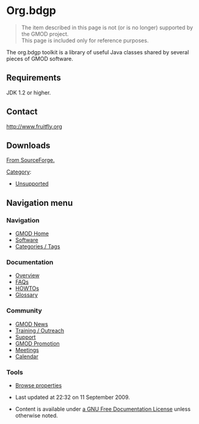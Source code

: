 



<span id="top"></span>




# <span dir="auto">Org.bdgp</span>









> The item described in this page is not (or is no longer) supported by
> the GMOD project.  
> This page is included only for reference purposes.

The org.bdgp toolkit is a library of useful Java classes shared by
several pieces of GMOD software.

  

## <span id="Requirements" class="mw-headline">Requirements</span>

JDK 1.2 or higher.

  

## <span id="Contact" class="mw-headline">Contact</span>

<a href="http://www.fruitfly.org" class="external free"
rel="nofollow">http://www.fruitfly.org</a>

  

## <span id="Downloads" class="mw-headline">Downloads</span>

<a href="http://sourceforge.net/project/showfiles.php?group_id=27707"
class="external text" rel="nofollow">From SourceForge.</a>




[Category](Special%3ACategories "Special%3ACategories"):

- [Unsupported](Category%3AUnsupported "Category%3AUnsupported")






## Navigation menu









### Navigation



- <span id="n-GMOD-Home">[GMOD Home](Main_Page)</span>
- <span id="n-Software">[Software](GMOD_Components)</span>
- <span id="n-Categories-.2F-Tags">[Categories /
  Tags](Categories)</span>




### Documentation



- <span id="n-Overview">[Overview](Overview)</span>
- <span id="n-FAQs">[FAQs](Category%3AFAQ)</span>
- <span id="n-HOWTOs">[HOWTOs](Category%3AHOWTO)</span>
- <span id="n-Glossary">[Glossary](Glossary)</span>




### Community



- <span id="n-GMOD-News">[GMOD News](GMOD_News)</span>
- <span id="n-Training-.2F-Outreach">[Training /
  Outreach](Training_and_Outreach)</span>
- <span id="n-Support">[Support](Support)</span>
- <span id="n-GMOD-Promotion">[GMOD Promotion](GMOD_Promotion)</span>
- <span id="n-Meetings">[Meetings](Meetings)</span>
- <span id="n-Calendar">[Calendar](Calendar)</span>




### Tools

- <span id="t-smwbrowselink"><a href="Special%3ABrowse/Org.bdgp" rel="smw-browse">Browse properties</a></span>



- <span id="footer-info-lastmod">Last updated at 22:32 on 11 September
  2009.</span>
<!-- - <span id="footer-info-viewcount">15,808 page views.</span> -->
- <span id="footer-info-copyright">Content is available under
  <a href="http://www.gnu.org/licenses/fdl-1.3.html" class="external"
  rel="nofollow">a GNU Free Documentation License</a> unless otherwise
  noted.</span>

<!-- -->



<!-- -->




